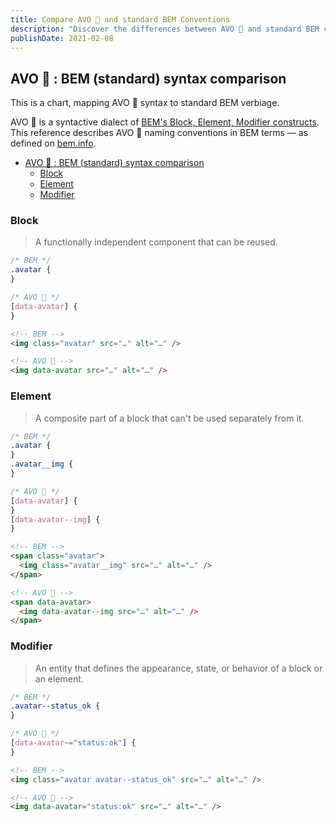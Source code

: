 ```yaml
---
title: Compare AVO 🥑 and standard BEM Conventions
description: "Discover the differences between AVO 🥑 and standard BEM conventions for naming CSS blocks, elements, and modifiers, with side-by-side examples."
publishDate: 2021-02-08
---
```


## AVO 🥑 : BEM (standard) syntax comparison

This is a chart, mapping AVO 🥑 syntax to standard BEM verbiage.

AVO 🥑 is a syntactive dialect of [BEM's Block, Element, Modifier constructs](https://en.bem.info/methodology/quick-start/).  
This reference describes AVO 🥑 naming conventions in BEM terms — as defined on [bem.info](https://en.bem.info/methodology/quick-start/).

- [AVO 🥑 : BEM (standard) syntax comparison](#avo---bem-standard-syntax-comparison)
  - [Block](#block)
  - [Element](#element)
  - [Modifier](#modifier)

### Block

> A functionally independent component that can be reused.

```css
/* BEM */
.avatar {
}

/* AVO 🥑 */
[data-avatar] {
}
```

```html
<!-- BEM -->
<img class="avatar" src="…" alt="…" />

<!-- AVO 🥑 -->
<img data-avatar src="…" alt="…" />
```

### Element

> A composite part of a block that can't be used separately from it.

```css
/* BEM */
.avatar {
}
.avatar__img {
}

/* AVO 🥑 */
[data-avatar] {
}
[data-avatar--img] {
}
```

```html
<!-- BEM -->
<span class="avatar">
  <img class="avatar__img" src="…" alt="…" />
</span>

<!-- AVO 🥑 -->
<span data-avatar>
  <img data-avatar--img src="…" alt="…" />
</span>
```

### Modifier

> An entity that defines the appearance, state, or behavior of a block or an element.

```css
/* BEM */
.avatar--status_ok {
}

/* AVO 🥑 */
[data-avatar~="status:ok"] {
}
```

```html
<!-- BEM -->
<img class="avatar avatar--status_ok" src="…" alt="…" />

<!-- AVO 🥑 -->
<img data-avatar="status:ok" src="…" alt="…" />
```
